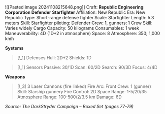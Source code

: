 ![[Pasted image 20241108215648.png]]
Craft: **Republic Engineering Corporation Defender Starfighter**
Affiliation: New Republic
Era: New Republic
Type: Short-range defense fighter
Scale: Starfighter
Length: 5.3 meters
Skill: Starfighter piloting: Defender
Crew: 1, gunners: 1
Crew Skill: Varies widely
Cargo Capacity: 50 kilograms
Consumables: 1 week
Maneuverability: 4D (1D+2 in atmosphere)
Space: 8
Atmosphere: 350; 1,000 kmh

**Systems**
> [!_1] Defenses
> Hull: 2D+2
> Shields: 1D

> [!_1] Sensors
> Passive: 30/1D
> Scan: 60/2D
> Search: 90/3D
> Focus: 4/4D

**Weapons**
> [!_3] 3 Laser Cannons (fire linked)
> Fire Arc: Front
> Crew: 1 (gunner)
> Skill: Starship gunnery
> Fire Control: 2D
> Space Range: 1-5/20/35
> Atmosphere Range: 100-500/2/3.5 km
> Damage: 6D



*Source: The DarkStryder Campaign – Boxed Set (pages 77-79)*